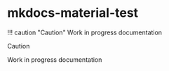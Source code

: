 # mkdocs-material-test

!!! caution "Caution"
    Work in progress documentation
> [!CAUTION]
> Work in progress documentation
